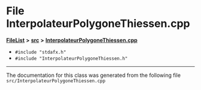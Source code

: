 

# File InterpolateurPolygoneThiessen.cpp



[**FileList**](files.md) **>** [**src**](dir_68267d1309a1af8e8297ef4c3efbcdba.md) **>** [**InterpolateurPolygoneThiessen.cpp**](InterpolateurPolygoneThiessen_8cpp.md)





* `#include "stdafx.h"`
* `#include "InterpolateurPolygoneThiessen.h"`


































































------------------------------
The documentation for this class was generated from the following file `src/InterpolateurPolygoneThiessen.cpp`

